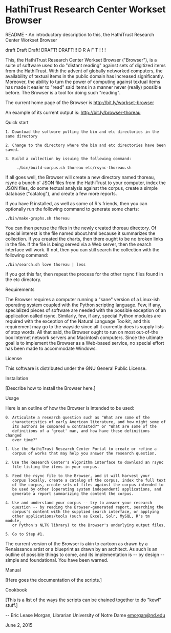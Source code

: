 # HathiTrust Research Center Workset Browser

README - An introductory description to this, the HathiTrust Research Center Workset Browser

  draft Draft Draft! DRAFT! DRAFT!!!  D R A F T ! ! ! 
  
  This, the HathiTrust Research Center Workset Browser ("Browser"), is a
  suite of software used to do "distant reading" against sets of digitized
  items from the HathiTrust. With the advent of globally networked
  computers, the availability of textual items in the public domain has
  increased significantly. Moreover, the ability to turn the power of
  computing against textual items has made it easier to "read" said items
  in a manner never (really) possible before. The Browser is a tool for
  doing such "reading".

  The current home page of the Browser is http://bit.ly/workset-browser
  
  An example of its current output is: http://bit.ly/browser-thoreau


Quick start

    1. Download the software putting the bin and etc directories in the same directory
    
    2. Change to the directory where the bin and etc directories have been saved.
    
    3. Build a collection by issuing the following command:
    
         ./bin/build-corpus.sh thoreau etc/rsync-thoreau.sh

  If all goes well, the Browser will create a new directory named thoreau,
  rsync a bunch o' JSON files from the HathiTrust to your computer, index
  the JSON files, do some textual analysis against the corpus, create a
  simple database ("catalog"), and create a few more reports.
  
  If you have R installed, as well as some of R's friends, then you can
  optionally run the following command to generate some charts:
  
    ./bin/make-graphs.sh thoreau
  
  You can then peruse the files in the newly created thoreau directory. Of
  special interest is the file named about.html because it summarizes the
  collection. If you created the charts, then there ought to be no broken
  links in the file. If the file is being served via a Web server, then
  the search interface will work. If not, then you can still search the
  collection with the following command:

    ./bin/search.sh love thoreau | less
    
  If you got this far, then repeat the process for the other rsync files
  found in the etc directory.
  
  
Requirements

  The Browser requires a computer running a "sane" version of a Linux-ish
  operating system coupled with the Python scripting language. Few, if
  any, specialized pieces of software are needed with the possible
  exception of an application called rsync. Similarly, few, if any,
  special Python modules are required with the exception of the Natural
  Language Toolkit, and this requirement may go to the wayside since all
  it currently does is supply lists of stop words. All that said, the
  Browser ought to run on most out-of-the box Internet network servers and
  Macintosh computers. Since the ultimate goal is to implement the Browser
  as a Web-based service, no special effort has been made to accommodate
  Windows.


License

  This software is distributed under the GNU General Public License.
  
  
Installation

  [Describe how to install the Browser here.]
  

Usage

  Here is an outline of how the Browser is intended to be used:

    0. Articulate a research question such as "What are some of the
       characteristics of early American literature, and how might some of
       its authors be compared & contrasted?" or "What are some of the
       definitions of a 'great' man, and how have these definitions changed
       over time?"

    1. Use the HathiTrust Research Center Portal to create or refine a
       corpus of works that may help you answer the research question.

    2. Use the Research Center's Algorithm interface to download an rsync
       file listing the items in your corpus.

    3. Feed the rsync file to the Browser, and it will harvest your
       corpus locally, create a catalog of the corpus, index the full text
       of the corpus, create sets of files against the corpus intended to
       be used by other (operating system independent) applications, and
       generate a report summarizing the content the corpus.

    4. Use and understand your corpus -- try to answer your research
       question -- by reading the Browser-generated report, searching the
       corpus's content with the supplied search interface, or applying
       other applications/tools (such as Excel, Solr, MySQL, R's tm module,
       or Python's NLTK library) to the Browser's underlying output files.

    5. Go to Step #1.

  The current version of the Browser is akin to cartoon as drawn by a
  Renaissance artist or a blueprint as drawn by an architect. As such
  is an outline of possible things to come, and its implementation is
  -- by design -- simple and foundational. You have been warned. 


Manual

  [Here goes the documentation of the scripts.]
  

Cookbook

  [This is a list of the ways the scripts can be chained together to do
  "kewl" stuff.]
  

--
Eric Lease Morgan, Librarian
University of Notre Dame
emorgan@nd.edu

June 2, 2015